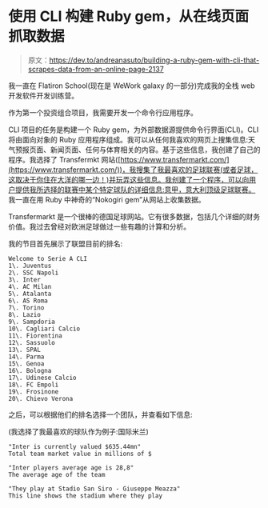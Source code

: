 # 使用 CLI 构建 Ruby gem，从在线页面抓取数据

> 原文：<https://dev.to/andreanasuto/building-a-ruby-gem-with-cli-that-scrapes-data-from-an-online-page-2137>

我一直在 Flatiron School(现在是 WeWork galaxy 的一部分)完成我的全栈 web 开发软件开发训练营。

作为第一个投资组合项目，我需要开发一个命令行应用程序。

CLI 项目的任务是构建一个 Ruby gem，为外部数据源提供命令行界面(CLI)。CLI 将由面向对象的 Ruby 应用程序组成。我可以从任何我喜欢的网页上搜集信息:天气预报页面、新闻页面、任何与体育相关的内容。基于这些信息，我创建了自己的程序。我选择了 Transfermkt 网站([https://www.transfermarkt.com/](https://www.transfermarkt.com/))，我搜集了我最喜欢的足球联赛(或者足球，这取决于你住在大洋的哪一边！)并玩弄这些信息。我创建了一个程序，可以向用户提供我所选择的联赛中某个特定球队的详细信息:意甲，意大利顶级足球联赛。
我一直在用 Ruby 中神奇的“Nokogiri gem”从网站上收集数据。

Transfermarkt 是一个很棒的德国足球网站。它有很多数据，包括几个详细的财务价值。我过去曾经对欧洲足球做过一些有趣的计算和分析。

我的节目首先展示了联盟目前的排名:

```
Welcome to Serie A CLI
1\. Juventus
2\. SSC Napoli
3\. Inter
4\. AC Milan
5\. Atalanta
6\. AS Roma
7\. Torino
8\. Lazio
9\. Sampdoria
10\. Cagliari Calcio
11\. Fiorentina
12\. Sassuolo
13\. SPAL
14\. Parma
15\. Genoa
16\. Bologna
17\. Udinese Calcio
18\. FC Empoli
19\. Frosinone
20\. Chievo Verona 
```

之后，可以根据他们的排名选择一个团队，并查看如下信息:

(我选择了我最喜欢的球队作为例子:国际米兰)

```
"Inter is currently valued $635.44mn"
Total team market value in millions of $

"Inter players average age is 28,8"
The average age of the team

"They play at Stadio San Siro - Giuseppe Meazza"
This line shows the stadium where they play 
```